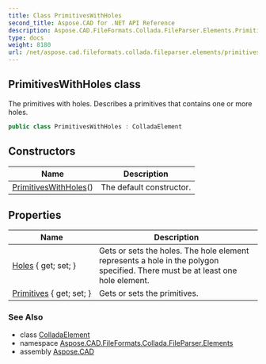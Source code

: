 ```yaml
---
title: Class PrimitivesWithHoles
second_title: Aspose.CAD for .NET API Reference
description: Aspose.CAD.FileFormats.Collada.FileParser.Elements.PrimitivesWithHoles class. The primitives with holes. Describes a primitives that contains one or more holes
type: docs
weight: 8180
url: /net/aspose.cad.fileformats.collada.fileparser.elements/primitiveswithholes/
---
```

## PrimitivesWithHoles class

The primitives with holes. Describes a primitives that contains one or more holes.

```csharp
public class PrimitivesWithHoles : ColladaElement
```

## Constructors

| Name | Description |
| --- | --- |
| [PrimitivesWithHoles](primitiveswithholes/)() | The default constructor. |

## Properties

| Name | Description |
| --- | --- |
| [Holes](../../aspose.cad.fileformats.collada.fileparser.elements/primitiveswithholes/holes/) { get; set; } | Gets or sets the holes. The hole element represents a hole in the polygon specified. There must be at least one hole element. |
| [Primitives](../../aspose.cad.fileformats.collada.fileparser.elements/primitiveswithholes/primitives/) { get; set; } | Gets or sets the primitives. |

### See Also

* class [ColladaElement](../colladaelement/)
* namespace [Aspose.CAD.FileFormats.Collada.FileParser.Elements](../../aspose.cad.fileformats.collada.fileparser.elements/)
* assembly [Aspose.CAD](../../)


